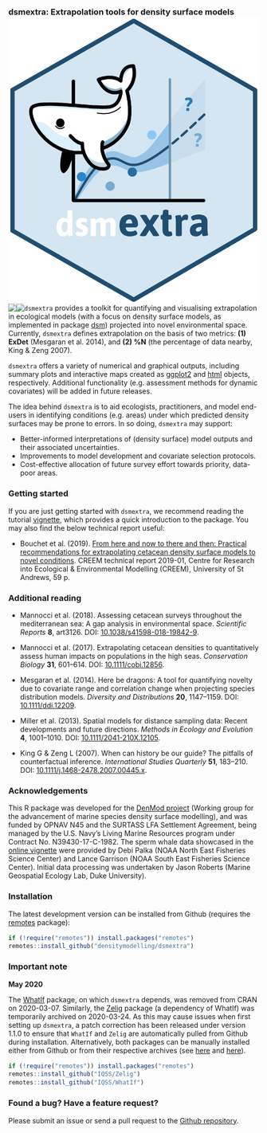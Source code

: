 ### **dsmextra: Extrapolation tools for density surface models** <img src="https://github.com/densitymodelling/dsmextra/blob/master/hex/dsmextra-hex.png?raw=true" align="left" class="dsmextra_logo"/>


<!-- badges: start -->
<img src="https://img.shields.io/badge/lifecycle-maturing-blue.svg?style=flat-square" align="left" class="package_badge"/>
<img src="https://img.shields.io/badge/DOI-10.5281.zenodo.3529465-green.svg?style=flat-square" align="left" class="package_badge"/>  
<!-- badges: end -->

`dsmextra` provides a toolkit for quantifying and visualising extrapolation in ecological models (with a focus on density surface models, as implemented in package [dsm](https://cran.r-project.org/web/packages/dsm/index.html)) projected into novel environmental space. Currently, `dsmextra` defines extrapolation on the basis of two metrics: **(1) ExDet** (Mesgaran et al. 2014), and **(2) %N** (the percentage of data nearby, King & Zeng 2007). 

`dsmextra` offers a variety of numerical and graphical outputs, including summary plots and interactive maps created as [ggplot2](https://ggplot2.tidyverse.org/) and [html](https://rstudio.github.io/leaflet/) objects, respectively. Additional functionality (e.g. assessment methods for dynamic covariates) will be added in future releases.

The idea behind `dsmextra` is to aid ecologists, practitioners, and model end-users in identifying conditions (e.g. areas) under which predicted density surfaces may be prone to errors. In so doing, `dsmextra` may support:

+ Better-informed interpretations of (density surface) model outputs and their associated uncertainties.
+ Improvements to model development and covariate selection protocols.
+ Cost-effective allocation of future survey effort towards priority, data-poor areas.

### Getting started 

If you are just getting started with `dsmextra`, we recommend reading the tutorial [vignette](https://densitymodelling.github.io/dsmextra/articles/dsmextra-vignette.html), which provides a quick introduction to the package. You may also find the below technical report useful:

* Bouchet et al. (2019). [From here and now to there and then: Practical recommendations for extrapolating cetacean density surface models to novel conditions](https://research-repository.st-andrews.ac.uk/bitstream/handle/10023/18509/Denmod_ExtrapolationReport_final_Aug2019.pdf?sequence=1&isAllowed=y). CREEM technical report 2019-01, Centre for Research into Ecological & Environmental Modelling (CREEM), University of St Andrews, 59 p.

### Additional reading

* Mannocci et al. (2018). Assessing cetacean surveys throughout the mediterranean sea: A gap analysis in environmental space. *Scientific Reports* **8**, art3126. DOI: [10.1038/s41598-018-19842-9](https://www.nature.com/articles/s41598-018-19842-9).

* Mannocci et al. (2017). Extrapolating cetacean densities to quantitatively assess human impacts on populations in the high seas. *Conservation Biology* **31**, 601–614. DOI: [10.1111/cobi.12856](https://conbio.onlinelibrary.wiley.com/doi/full/10.1111/cobi.12856).

* Mesgaran et al. (2014). Here be dragons: A tool for quantifying novelty due to covariate range and correlation change when projecting species distribution models. *Diversity and Distributions* **20**, 1147–1159. DOI: [10.1111/ddi.12209](https://onlinelibrary.wiley.com/doi/full/10.1111/ddi.12209).

* Miller et al. (2013). Spatial models for distance sampling data: Recent developments and future directions. *Methods in Ecology and Evolution* **4**, 1001–1010. DOI: [10.1111/2041-210X.12105](https://besjournals.onlinelibrary.wiley.com/doi/full/10.1111/2041-210X.12105).

* King G & Zeng L (2007). When can history be our guide? The pitfalls of counterfactual inference. *International Studies Quarterly* **51**, 183–210. DOI: [10.1111/j.1468-2478.2007.00445.x](https://doi.org/10.1111/j.1468-2478.2007.00445.x).

### Acknowledgements

This R package was developed for the [DenMod project](https://synergy.st-andrews.ac.uk/denmod/) (Working group for the advancement of marine species density surface modelling), and was funded by OPNAV N45 and the SURTASS LFA Settlement Agreement, being managed by the U.S. Navy’s Living Marine Resources program under Contract No. N39430-17-C-1982. The sperm whale data showcased in the [online vignette](https://densitymodelling.github.io/dsmextra/articles/dsmextra-vignette.html) were provided by Debi Palka (NOAA North East Fisheries Science Center) and Lance Garrison (NOAA South East Fisheries Science Center). Initial data processing was undertaken by Jason Roberts (Marine Geospatial Ecology Lab, Duke University).

### Installation

The latest development version can be installed from Github (requires the [remotes](https://github.com/r-lib/remotes) package):

```r
if (!require("remotes")) install.packages("remotes")
remotes::install_github("densitymodelling/dsmextra")
```

### Important note

**May 2020**

The [WhatIf](https://gking.harvard.edu/whatif) package, on which `dsmextra` depends, was removed from CRAN on 2020-03-07. Similarly, the [Zelig](https://zeligproject.org/) package (a dependency of WhatIf) was temporarily archived on 2020-03-24. As this may cause issues when first setting up `dsmextra`, a patch correction has been released under version 1.1.0 to ensure that `WhatIf` and `Zelig` are automatically pulled from Github during installation. Alternatively, both packages can be manually installed either from Github or from their respective archives (see [here](https://cran.r-project.org/web/packages/WhatIf/index.html) and [here](https://cran.r-project.org/web/packages/Zelig/index.html)). 

```r
if (!require("remotes")) install.packages("remotes")
remotes::install_github("IQSS/Zelig")
remotes::install_github("IQSS/WhatIf")
```

### Found a bug? Have a feature request?  

Please submit an issue or send a pull request to the [Github repository](https://github.com/densitymodelling/dsmextra/).
